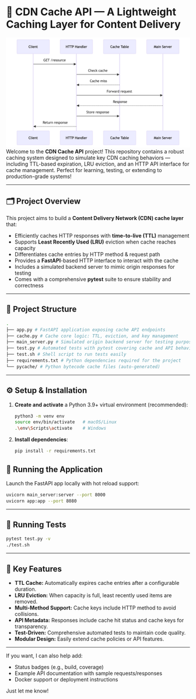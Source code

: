 # 🚀 CDN Cache API — A Lightweight Caching Layer for Content Delivery
![](figure/figure.png)
Welcome to the **CDN Cache API** project! This repository contains a robust caching system designed to simulate key CDN caching behaviors — including TTL-based expiration, LRU eviction, and an HTTP API interface for cache management. Perfect for learning, testing, or extending to production-grade systems!

---

## 🗂️ Project Overview

This project aims to build a **Content Delivery Network (CDN) cache layer** that:

- Efficiently caches HTTP responses with **time-to-live (TTL)** management
- Supports **Least Recently Used (LRU)** eviction when cache reaches capacity
- Differentiates cache entries by HTTP method & request path
- Provides a **FastAPI**-based HTTP interface to interact with the cache
- Includes a simulated backend server to mimic origin responses for testing
- Comes with a comprehensive **pytest** suite to ensure stability and correctness

---

## 📁 Project Structure
```bash
.
├── app.py # FastAPI application exposing cache API endpoints
├── cache.py # Cache core logic: TTL, eviction, and key management
├── main_server.py # Simulated origin backend server for testing purposes
├── test.py # Automated tests with pytest covering cache and API behaviors
├── test.sh # Shell script to run tests easily
├── requirements.txt # Python dependencies required for the project
└── pycache/ # Python bytecode cache files (auto-generated)
```

---

## ⚙️ Setup & Installation

1. **Create and activate** a Python 3.9+ virtual environment (recommended):

   ```bash
   python3 -m venv env
   source env/bin/activate   # macOS/Linux
   .\env\Scripts\activate    # Windows

2. **Install dependencies**:
    ```bash
    pip install -r requirements.txt
    ```
## 🚀 Running the Application
Launch the FastAPI app locally with hot reload support:

```bash
uvicorn main_server:server --port 8000
uvicorn app:app --port 8080
````
---
## 🧪 Running Tests
```bash
pytest test.py -v
./test.sh
````
---
## 📌 Key Features
- **TTL Cache:** Automatically expires cache entries after a configurable duration.
- **LRU Eviction:** When capacity is full, least recently used items are removed.
- **Multi-Method Support:** Cache keys include HTTP method to avoid collisions.
- **API Metadata:** Responses include cache hit status and cache keys for transparency.
- **Test-Driven:** Comprehensive automated tests to maintain code quality.
- **Modular Design:** Easily extend cache policies or API features.

---

If you want, I can also help add:

- Status badges (e.g., build, coverage)
- Example API documentation with sample requests/responses
- Docker support or deployment instructions

Just let me know!







